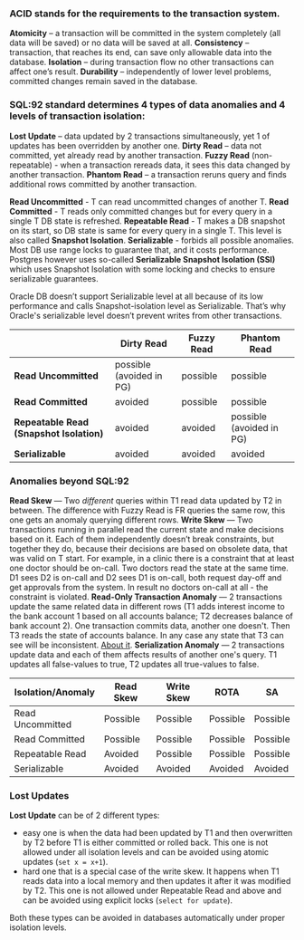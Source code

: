 ### ACID stands for the requirements to the transaction system.

**Atomicity** – a transaction will be committed in the system completely (all data will be saved) or no data will be saved at all.
**Consistency** – transaction, that reaches its end, can save only allowable data into the database.
**Isolation** – during transaction flow no other transactions can affect one’s result.
**Durability** – independently of lower level problems, committed changes remain saved in the database.

### SQL:92 standard determines 4 types of data anomalies and 4 levels of transaction isolation:

**Lost Update** – data updated by 2 transactions simultaneously, yet 1 of updates has been overridden by another one.
**Dirty Read** – data not committed, yet already read by another transaction.
**Fuzzy Read** (non-repeatable) - when a transaction rereads data, it sees this data changed by another transaction.
**Phantom Read** – a transaction reruns query and finds additional rows committed by another transaction.

**Read Uncommitted** - T can read uncommitted changes of another T.
**Read Committed** - T reads only committed changes but for every query in a single T DB state is refreshed.
**Repeatable Read** - T makes a DB snapshot on its start, so DB state is same for every query in a single T. This level is also called **Snapshot Isolation**.
**Serializable** - forbids all possible anomalies. Most DB use range locks to guarantee that, and it costs performance. Postgres however uses so-called **Serializable Snapshot Isolation (SSI)** which uses Snapshot Isolation with some locking and checks to ensure serializable guarantees.

Oracle DB doesn’t support Serializable level at all because of its low performance and calls Snapshot-isolation level as Serializable. That’s why Oracle's serializable level doesn’t prevent writes from other transactions.

|                                          | Dirty Read               | Fuzzy Read | Phantom Read             |
| ---------------------------------------- | ------------------------ | ---------- | ------------------------ |
| **Read Uncommitted**                     | possible (avoided in PG) | possible   | possible                 |
| **Read Committed**                       | avoided                  | possible   | possible                 |
| **Repeatable Read (Snapshot Isolation)** | avoided                  | avoided    | possible (avoided in PG) |
| **Serializable**                         | avoided                  | avoided    | avoided                  |

### Anomalies beyond SQL:92

**Read Skew** — Two *different* queries within T1 read data updated by T2 in between. The difference with Fuzzy Read is FR queries the same row, this one gets an anomaly querying different rows.
**Write Skew** — Two transactions running in parallel read the current state and make decisions based on it. Each of them independently doesn’t break constraints, but together they do, because their decisions are based on obsolete data, that was valid on T start. For example, in a clinic there is a constraint that at least one doctor should be on-call. Two doctors read the state at the same time. D1 sees D2 is on-call and D2 sees D1 is on-call, both request day-off and get approvals from the system. In result no doctors on-call at all - the constraint is violated.
**Read-Only Transaction Anomaly** — 2 transactions update the same related data in different rows (T1 adds interest income to the bank account 1 based on all accounts balance; T2 decreases balance of bank account 2). One transaction commits data, another one doesn't. Then T3 reads the state of accounts balance. In any case any state that T3 can see will be inconsistent. [About it](https://johann.schleier-smith.com/blog/2016/01/06/analyzing-a-read-only-transaction-anomaly-under-snapshot-isolation.html).
**Serialization Anomaly** — 2 transactions update data and each of them affects results of another one's query. T1 updates all false-values to true, T2 updates all true-values to false.

| Isolation/Anomaly | Read Skew | Write Skew | ROTA     | SA       |
| ----------------- | --------- | ---------- | -------- | -------- |
| Read Uncommitted  | Possible  | Possible   | Possible | Possible |
| Read Committed    | Possible  | Possible   | Possible | Possible |
| Repeatable Read   | Avoided   | Possible   | Possible | Possible |
| Serializable      | Avoided   | Avoided    | Avoided  | Avoided  |
### Lost Updates

**Lost Update** can be of 2 different types:
- easy one is when the data had been updated by T1 and then overwritten by T2 before T1 is either committed or rolled back. This one is not allowed under all isolation levels and can be avoided using atomic updates (`set x = x+1`).
- hard one that is a special case of the write skew. It happens when T1 reads data into a local memory and then updates it after it was modified by T2. This one is not allowed under Repeatable Read and above and can be avoided using explicit locks (`select for update`).

Both these types can be avoided in databases automatically under proper isolation levels.

